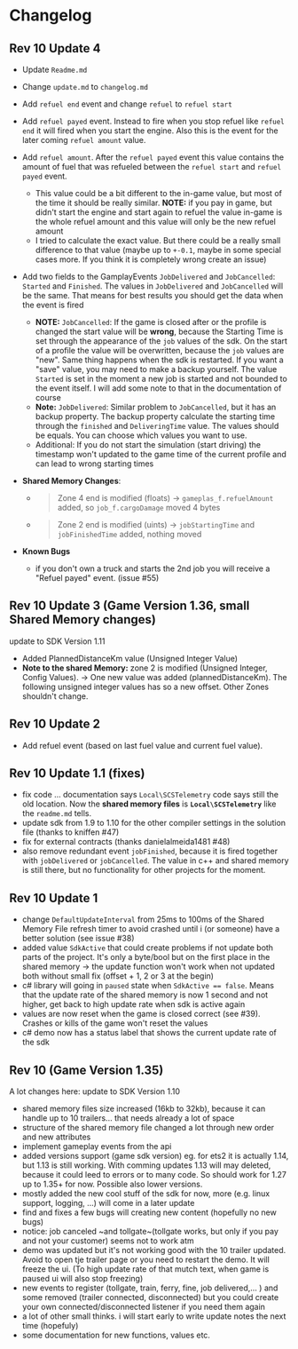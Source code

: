 # Changelog

## Rev 10 Update 4

- Update `Readme.md`
- Change `update.md` to `changelog.md`
- Add `refuel end` event and change `refuel` to `refuel start`
- Add `refuel payed` event. Instead to fire when you stop refuel like `refuel end` it will fired when you start the engine. Also this is the event for the later coming `refuel amount` value.
- Add `refuel amount`. After the `refuel payed` event this value contains the amount of fuel that was refueled between the `refuel start` and `refuel payed` event.
  - This value could be a bit different to the in-game value, but most of the time it should be really similar. **NOTE:** if you pay in game, but didn't start the engine and start again to refuel the value in-game is the whole refuel amount and this value will only be the new refuel amount
  - I tried to calculate the exact value. But there could be a really small difference to that value (maybe up to `+-0.1`, maybe in some special cases more. If you think it is completely wrong create an issue)
- Add two fields to the GamplayEvents `JobDelivered` and `JobCancelled`: `Started` and `Finished`. The values in `JobDelivered` and `JobCancelled` will be the same. That means for best results you should get the data when the event is fired
  - **NOTE:** `JobCancelled`: If the game is closed after or the profile is changed the start value will be **wrong**, because the Starting Time is set through the appearance of the `job` values of the sdk. On the start of a profile the value will be overwritten, because the `job` values are "new". Same thing happens when the sdk is restarted. If you want a "save" value, you may need to make a backup yourself. The value `Started` is set in the moment a new job is started and not bounded to the event itself. I will add some note to that in the documentation of course
  - **Note:** `JobDelivered`: Similar problem to `JobCancelled`, but it has an backup property. The backup property calculate the starting time through the `finished` and `DeliveringTime` value. The values should be equals. You can choose which values you want to use.
  - Additional: If you do not start the simulation (start driving) the timestamp won't updated to the game time of the current profile and can lead to wrong starting times
- **Shared Memory Changes**:
  - > Zone 4 end is modified (floats) -> `gameplas_f.refuelAmount` added, so `job_f.cargoDamage` moved 4 bytes
  - > Zone 2 end is modified (uints) -> `jobStartingTime` and `jobFinishedTime` added, nothing moved

- **Known Bugs**
  - if you don't own a truck and starts the 2nd job you will receive a "Refuel payed" event. (issue #55)

## Rev 10 Update 3 (Game Version 1.36, small Shared Memory changes)

update to SDK Version 1.11

- Added PlannedDistanceKm value (Unsigned Integer Value)
- **Note to the shared Memory:** zone 2 is modified (Unsigned Integer, Config Values). -> One new value was added (plannedDistanceKm). The following unsigned integer values has so a new offset. Other Zones shouldn't change.

## Rev 10 Update 2

- Add refuel event (based on last fuel value and current fuel value).

## Rev 10 Update 1.1 (fixes)

- fix code ... documentation says `Local\SCSTelemetry` code says still the old location. Now the **shared memory files** is **`Local\SCSTelemetry`** like the `readme.md` tells.
- update sdk from 1.9 to 1.10 for the other compiler settings in the solution file (thanks to kniffen #47)
- fix for external contracts (thanks danielalmeida1481 #48)
- also remove redundant event `jobFinished`, because it is fired together with `jobDelivered` or `jobCancelled`. The value in c++ and shared memory is still there, but no functionality for other projects for the moment.

## Rev 10 Update 1

- change `DefaultUpdateInterval` from 25ms to 100ms of the Shared Memory File refresh timer to avoid crashed until i (or someone) have a better solution (see issue #38)
- added value `SdkActive` that could create problems if not update both parts of the project. It's only a byte/bool but on the first place in the shared memory -> the update function won't work when not updated both without small fix (offset + 1, 2 or 3 at the begin)
- c# library will going in `paused` state when `SdkActive == false`. Means that the update rate of the shared memory is now 1 second and not higher, get back to high update rate when sdk is active again
- values are now reset when the game is closed correct (see #39). Crashes or kills of the game won't reset the values
- c# demo now has a status label that shows the current update rate of the sdk

## Rev 10 (Game Version 1.35)

A lot changes here: update to SDK Version 1.10

- shared memory files size increased (16kb to 32kb), because it can handle up to 10 trailers... that needs already a lot of space
- structure of the shared memory file changed a lot through new order and new attributes
- implement gameplay events from the api
- added versions support (game sdk version) eg. for ets2 it is actually 1.14, but 1.13 is still working. With comming updates 1.13 will may deleted, because it could leed to errors or to many code. So should work for 1.27 up to 1.35+ for now. Possible also lower versions. 
- mostly added the new cool stuff of the sdk for now, more (e.g. linux support, logging, ...) will come in a later update
- find and fixes a few bugs will creating new content (hopefully no new bugs)
- notice: job canceled ~and tollgate~(tollgate works, but only if you pay and not your customer) seems not to work atm  
- demo was updated but it's not working good with the 10 trailer updated. Avoid to open tje trailer page or you need to restart the demo. It will freeze the ui. (To high update rate of that mutch text, when game is paused ui will also stop freezing) 
- new events to register (tollgate, train, ferry, fine, job delivered,... ) and some removed (trailer connected, disconnected) but you could create your own connected/disconnected listener if you need them again
- a lot of other small thinks. i will start early to write update notes the next time (hopefuly)
- some documentation for new functions, values etc.
